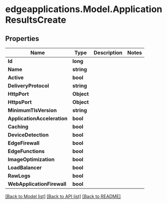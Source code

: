 # edgeapplications.Model.ApplicationResultsCreate

## Properties

Name | Type | Description | Notes
------------ | ------------- | ------------- | -------------
**Id** | **long** |  | 
**Name** | **string** |  | 
**Active** | **bool** |  | 
**DeliveryProtocol** | **string** |  | 
**HttpPort** | **Object** |  | 
**HttpsPort** | **Object** |  | 
**MinimumTlsVersion** | **string** |  | 
**ApplicationAcceleration** | **bool** |  | 
**Caching** | **bool** |  | 
**DeviceDetection** | **bool** |  | 
**EdgeFirewall** | **bool** |  | 
**EdgeFunctions** | **bool** |  | 
**ImageOptimization** | **bool** |  | 
**LoadBalancer** | **bool** |  | 
**RawLogs** | **bool** |  | 
**WebApplicationFirewall** | **bool** |  | 

[[Back to Model list]](../README.md#documentation-for-models) [[Back to API list]](../README.md#documentation-for-api-endpoints) [[Back to README]](../README.md)

